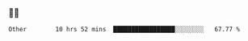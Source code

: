 ### 👨‍💻

<!--START_SECTION:waka-->

```text
Other        10 hrs 52 mins  █████████████████░░░░░░░░   67.77 %
```

<!--END_SECTION:waka-->
